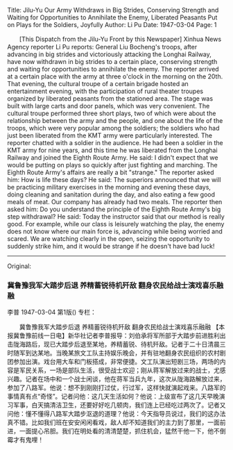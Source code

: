 Title: Jilu-Yu Our Army Withdraws in Big Strides, Conserving Strength and Waiting for Opportunities to Annihilate the Enemy, Liberated Peasants Put on Plays for the Soldiers, Joyfully
Author: Li Pu
Date: 1947-03-04
Page: 1

　　[This Dispatch from the Jilu-Yu Front by this Newspaper] Xinhua News Agency reporter Li Pu reports: General Liu Bocheng's troops, after advancing in big strides and victoriously attacking the Longhai Railway, have now withdrawn in big strides to a certain place, conserving strength and waiting for opportunities to annihilate the enemy. The reporter arrived at a certain place with the army at three o'clock in the morning on the 20th. That evening, the cultural troupe of a certain brigade hosted an entertainment evening, with the participation of rural theater troupes organized by liberated peasants from the stationed area. The stage was built with large carts and door panels, which was very convenient. The cultural troupe performed three short plays, two of which were about the relationship between the army and the people, and one about the life of the troops, which were very popular among the soldiers; the soldiers who had just been liberated from the KMT army were particularly interested. The reporter chatted with a soldier in the audience. He had been a soldier in the KMT army for nine years, and this time he was liberated from the Longhai Railway and joined the Eighth Route Army. He said: I didn't expect that we would be putting on plays so quickly after just fighting and marching. The Eighth Route Army's affairs are really a bit "strange." The reporter asked him: How is life these days? He said: The superiors announced that we will be practicing military exercises in the morning and evening these days, doing cleaning and sanitation during the day, and also eating a few good meals of meat. Our company has already had two meals. The reporter then asked him: Do you understand the principle of the Eighth Route Army's big step withdrawal? He said: Today the instructor said that our method is really good. For example, while our class is leisurely watching the play, the enemy does not know where our main force is, advancing while being worried and scared. We are watching clearly in the open, seizing the opportunity to suddenly strike him, and it would be strange if he doesn't have bad luck!



<hr /> 

Original: 


### 冀鲁豫我军大踏步后退  养精蓄锐待机歼敌  翻身农民给战士演戏喜乐融融
李普
1947-03-04
第1版()
专栏：

　　冀鲁豫我军大踏步后退
    养精蓄锐待机歼敌
    翻身农民给战士演戏喜乐融融
    【本报冀鲁豫前线一日电】新华社记者李普报导：刘伯承将军所部于大踏步前进胜利出击陇海路后，现已大踏步后退至某地，养精蓄锐、待机歼敌。记者于二十日清晨三时随军到达某地。当晚某旅文工队主持娱乐晚会，并有驻地翻身农民组织的农村剧团参加出演。戏台用大车和门板搭成，非常便捷。文工队演出短剧三场，两场的内容是军民关系，一场是部队生活，很受战士欢迎；刚从蒋军解放过来的战士，尤感兴趣。记者在场中和一个战士闲谈，他在蒋军当兵九年，这次从陇海路解放过来，参加了八路军。他说：想不到刚刚打过仗，行过军，这样快就演起戏来。八路军的事情真有点“奇怪”。记者问他：这几天生活如何？他说：上级宣布了这几天早晚演习军事，白天搞清洁卫生，还要好好吃几顿肉，我们连上已经吃过两次了。记者又问他：懂不懂得八路军大踏步沤退的道理？他说：今天指导员说过，我们的这办法真不错。比如我们班在安安闲闲看戏，敌人却不知道我们的主力到了那里，一面前进，一面提心吊胆。我们在明处看的清清楚楚，抓住机会，猛然干他一下，他不倒霉才有鬼哩！
